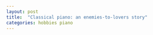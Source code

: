 ```yaml
---
layout: post
title:  "Classical piano: an enemies-to-lovers story"
categories: hobbies piano
---
```

